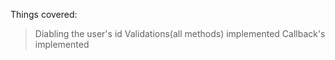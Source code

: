 Things covered:

> Diabling the user's id 
> Validations(all methods) implemented
> Callback's implemented

